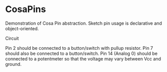 CosaPins
====

Demonstration of Cosa Pin abstraction. Sketch pin usage is declarative and object-oriented. 

Circuit

Pin 2 should be connected to a button/switch with pullup resistor. 
Pin 7 should also be connected to a button/switch. 
Pin 14 (Analog 0) should be connected to a potentmeter so that the voltage may vary between Vcc and ground.

